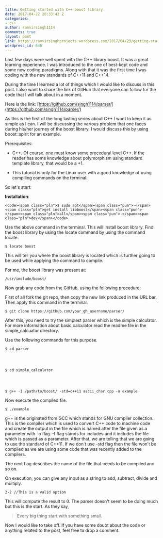 ```yaml
---
title: Getting started with C++ boost library
date: 2017-04-22 20:33:42 Z
categories:
- c++
author: ranvirsingh1114
comments: true
layout: post
link: https://ranvirsinghprojects.wordpress.com/2017/04/23/getting-started-with-c-boost-library/
wordpress_id: 646
---
```


Last few days were well spent with the C++ library boost. It was a great learning experience. I was introduced to the one of best-kept code and some new coding paradigms. Along with that it was the first time I was coding with the new standards of C++11 and C++14.

During the time I learned a lot of things which I would like to discuss in this post. I also want to share the link of GitHub that everyone can follow for the code that I will talk about in a moment.

Here is the link: [https://github.com/singh1114/parser/](https://github.com/singh1114/parser/)

As this is the first of the long lasting series about C++ I want to keep it as simple as I can. I will be discussing the various problem that one faces during his/her journey of the boost library. I would discuss this by using boost::spirit for an example.

Prerequisites:



 	
  * C++. Of course, one must know some procedural level C++. If the reader has some knowledge about polymorphism using standard template library, that would be a +1.

 	
  * This tutorial is only for the Linux user with a good knowledge of using compiling commands on the terminal.


So let's start:

**Installation:**

    
    <code><span class="pln">$ sudo apt</span><span class="pun">-</span><span class="pln">get install libboost</span><span class="pun">-</span><span class="pln">all</span><span class="pun">-</span><span class="pln">dev</span></code>


Use the above command in the terminal. This will install boost library. Find the boost library by using the locate command by using the command locate.

    
    $ locate boost


This will tell you where the boost library is located which is further going to be used while applying the command to compile.

For me, the boost library was present at:

    
    /usr/include/boost/




Now grab any code from the GitHub, using the following procedure:

First of all fork the git repo, then copy the new link produced in the URL bar, Then apply this command in the terminal.

    
    $ git clone https://github.com/your_gh_username/parser/


After this, you need to try the simplest parser which is the simple calculator. For more information about basic calculator read the readme file in the simple_calcuator directory.

Use the following commands for this purpose.

    
    $ cd parser



    
    $ cd simple_calculator



    
    $ g++ -I /path/to/boost/ -std=c++11 ascii_char.cpp -o example


Now execute the compiled file:

    
    $ ./example


g++ is the originated from GCC which stands for GNU compiler collection. This is the compiler which is used to convert C++ code to machine code and create the output in the file which is named after the file given as a parameter with -o flag. -I flag stands for includes and it includes the file which is passed as a parameter. After that, we are telling that we are going to use the standard of C++11. If we don't use -std flag then the file won't be compiled as we are using some code that was recently added to the compilers.

The next flag describes the name of the file that needs to be compiled and so on.

On execution, you can give any input as a string to add, subtract, divide and multiply.

    
    2-2 //This is a valid option


This will compute the result to 0. The parser doesn't seem to be doing much but this is the start. As they say,


<blockquote>Every big thing start with something small.</blockquote>


Now I would like to take off. If you have some doubt about the code or anything related to the post, feel free to drop a comment.
